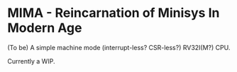 
# MIMA - Reincarnation of Minisys In Modern Age

(To be) A simple machine mode (interrupt-less? CSR-less?) RV32I(M?) CPU.

Currently a WIP.
